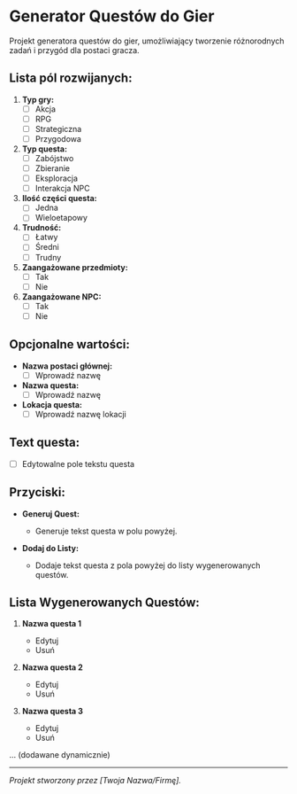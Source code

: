 # Generator Questów do Gier

Projekt generatora questów do gier, umożliwiający tworzenie różnorodnych zadań i przygód dla postaci gracza.

## Lista pól rozwijanych:

1. **Typ gry:**
   - [ ] Akcja
   - [ ] RPG
   - [ ] Strategiczna
   - [ ] Przygodowa

2. **Typ questa:**
   - [ ] Zabójstwo
   - [ ] Zbieranie
   - [ ] Eksploracja
   - [ ] Interakcja NPC

3. **Ilość części questa:**
   - [ ] Jedna
   - [ ] Wieloetapowy

4. **Trudność:**
   - [ ] Łatwy
   - [ ] Średni
   - [ ] Trudny

5. **Zaangażowane przedmioty:**
   - [ ] Tak
   - [ ] Nie

6. **Zaangażowane NPC:**
   - [ ] Tak
   - [ ] Nie

## Opcjonalne wartości:

- **Nazwa postaci głównej:**
  - [ ] Wprowadź nazwę

- **Nazwa questa:**
  - [ ] Wprowadź nazwę

- **Lokacja questa:**
  - [ ] Wprowadź nazwę lokacji

## Text questa:

- [ ] Edytowalne pole tekstu questa

## Przyciski:

- **Generuj Quest:**
  - Generuje tekst questa w polu powyżej.

- **Dodaj do Listy:**
  - Dodaje tekst questa z pola powyżej do listy wygenerowanych questów.

## Lista Wygenerowanych Questów:

1. **Nazwa questa 1**
   - Edytuj
   - Usuń

2. **Nazwa questa 2**
   - Edytuj
   - Usuń

3. **Nazwa questa 3**
   - Edytuj
   - Usuń

... (dodawane dynamicznie)

---

*Projekt stworzony przez [Twoja Nazwa/Firmę].*
